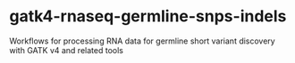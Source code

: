 # gatk4-rnaseq-germline-snps-indels
Workflows for processing RNA data for germline short variant discovery with GATK v4 and related tools
